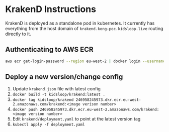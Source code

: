 # KrakenD Instructions

KrakenD is deployed as a standalone pod in kubernetes. It currently has everything from the host domain of
`krakend.kong-poc.kidsloop.live` routing directly to it.

## Authenticating to AWS ECR

```sh
aws ecr get-login-password --region eu-west-2 | docker login --username AWS --password-stdin <ECR URL>
```

## Deploy a new version/change config

1. Update `krakend.json` file with latest config
2. `docker build -t kidsloop/krakend:latest .`
3. `docker tag kidsloop/krakend 246958245973.dkr.ecr.eu-west-2.amazonaws.com/krakend:<image verison number>`
4. `docker push 246958245973.dkr.ecr.eu-west-2.amazonaws.com/krakend:<image version number>`
5. Edit `krakend/deployment.yaml` to point at the latest version tag
6. `kubectl apply -f deployment.yaml`
